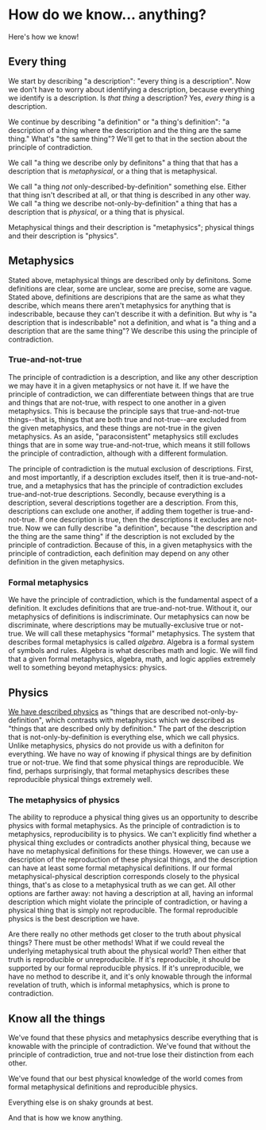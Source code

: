 # How do we know... anything?

Here's how we know!

## Every thing

We start by describing "a description": "every thing is a description". Now we don't have to worry about identifying a description, because everything we identify is a description. Is *that thing* a description? Yes, *every thing* is a description.

We continue by describing "a definition" or "a thing's definition": "a description of a thing where the description and the thing are the same thing." What's "the same thing"? We'll get to that in the section about the principle of contradiction.

We call "a thing we describe only by definitons" a thing that that has a description that is *metaphysical*, or a thing that is metaphysical.

We call "a thing *not* only-described-by-definition" something else. Either that thing isn't described at all, or that thing is described in any other way. We call "a thing we describe not-only-by-definition" a thing that has a description that is *physical*, or a thing that is physical.

Metaphysical things and their description is "metaphysics"; physical things and their description is "physics".

## Metaphysics

Stated above, metaphysical things are described only by definitons. Some definitions are clear, some are unclear, some are precise, some are vague. Stated above, definitions are descripions that are the same as what they describe, which means there aren't metaphysics for anything that is indescribable, because they can't describe it with a definition. But why is "a description that is indescribable" not a definition, and what is "a thing and a description that are the same thing"? We describe this using the principle of contradiction.

### True-and-not-true

The principle of contradiction is a description, and like any other description we may have it in a given metaphysics or not have it. If we have the principle of contradiction, we can differentiate between things that are true and things that are not-true, with respect to one another in a given metaphysics. This is because the principle says that true-and-not-true things--that is, things that are both true and not-true--are excluded from the given metaphysics, and these things are not-true in the given metaphysics. As an aside, "paraconsistent" metaphysics still excludes things that are in some way true-and-not-true, which means it still follows the principle of contradiction, although with a different formulation.

The principle of contradiction is the mutual exclusion of descriptions. First, and most importantly, if a description excludes itself, then it is true-and-not-true, and a metaphysics that has the principle of contradiction excludes true-and-not-true descriptions. Secondly, because everything is a description, several descriptions together are a description. From this, descriptions can exclude one another, if adding them together is true-and-not-true. If one description is true, then the descriptions it excludes are not-true. Now we can fully describe "a definition", because "the description and the thing are the same thing" if the description is not excluded by the principle of contradiction. Because of this, in a given metaphysics with the principle of contradiction, each definition may depend on any other definition in the given metaphysics.

### Formal metaphysics

We have the principle of contradiction, which is the fundamental aspect of a definition. It excludes definitions that are true-and-not-true. Without it, our metaphysics of definitions is indiscriminate. Our metaphysics can now be discriminate, where descriptions may be mutually-exclusive true or not-true. We will call these metaphysics "formal" metaphysics. The system that describes formal metaphysics is called *algebra*. Algebra is a formal system of symbols and rules. Algebra is what describes math and logic. We will find that a given formal metaphysics, algebra, math, and logic applies extremely well to something beyond metaphysics: physics.

## Physics

[We have described physics](#all_the_things) as "things that are described not-only-by-definition", which contrasts with metaphysics which we described as "things that are described only by definition." The part of the description that is not-only-by-definition is everything else, which we call physics. Unlike metaphysics, physics do not provide us with a definiton for everything. We have no way of knowing if physical things are by definition true or not-true. We find that some physical things are reproducible. We find, perhaps surprisingly, that formal metaphysics describes these reproducible physical things extremely well.

### The metaphysics of physics

The ability to reproduce a physical thing gives us an opportunity to describe physics with formal metaphysics. As the principle of contradiction is to metaphysics, reproducibility is to physics. We can't explicitly find whether a physical thing excludes or contradicts another physical thing, because we have no metaphysical definitions for these things. However, we can use a description of the reproduction of these physical things, and the description can have at least some formal metaphysical definitions. If our formal metaphysical-physical description corresponds closely to the physical things, that's as close to a metaphysical truth as we can get. All other options are farther away: not having a description at all, having an informal description which might violate the principle of contradiction, or having a physical thing that is simply not reproducible. The formal reproducible physics is the best description we have.

Are there really no other methods get closer to the truth about physical things? There must be other methods! What if we could reveal the underlying metaphysical truth about the physical world? Then either that truth is reproducible or unreproducible. If it's reproducible, it should be supported by our formal reproducible physics. If it's unreproducible, we have no method to describe it, and it's only knowable through the informal revelation of truth, which is informal metaphysics, which is prone to contradiction.

## Know all the things

We've found that these physics and metaphysics describe everything that is knowable with the principle of contradiction. We've found that without the principle of contradiction, true and not-true lose their distinction from each other.

We've found that our best physical knowledge of the world comes from formal metaphysical definitions and reproducible physics.

Everything else is on shaky grounds at best.

And that is how we know anything.
